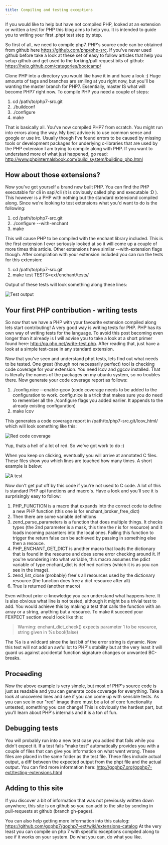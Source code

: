 ```yaml
---
title: Compiling and testing exceptions
---
```


If you would like to help but have not compiled PHP, looked at an extension or written a test for PHP this blog aims to help you. It is intended to guide you to writing your first .phpt test step by step. 

So first of all, we need to compile php7. PHP's source code can be obtained from github here <https://github.com/php/php-src>. If you've never used github before take a look at these set of easy to follow articles that help you setup github and get used to the forking/pull request bits of github: <https://help.github.com/categories/bootcamp/>

Clone PHP into a directory you would like have it in and have a look :) Huge amounts of tags and branches are smiling at you right now, but you'll be wanting the master branch for PHP7. Essentially, master IS what will become PHP7 right now. To compile PHP you need a couple of steps:

1. cd /path/to/php7-src.git
2. ./buildconf
3. ./configure
4. make

That is basically all. You've now compiled PHP7 from scratch. You might run into errors along the way. My best advice is to use common sense and google or use irc. Usually though I've found errors to be caused by missing tools or development packages for underlying c-libraries that are used by the PHP extension I am trying to compile along with PHP. If you want to understand more of what just happened, go read: <http://www.phpinternalsbook.com/build_system/building_php.html>

## How about those extensions?

Now you've got yourself a brand new built PHP. You can find the PHP executable for cli in sapi/cli (it is obviously called php and executable :D ). This however is a PHP with nothing but the standard extensiond compiled along. Since we're looking to test extensions what you'd want to do is the following:

1. cd /path/to/php7-src.git
2. ./configure --with-enchant
3. make

This will cause PHP to be compiled with the enchant library included. This is the first extension I ever seriously looked at so it will come up a couple of more times this article. Other extensions have similar --with-extension flags though. After compilation with your extension included you can run the tests for this extension:

1. cd /path/to/php7-src.git
2. make test TESTS=ext/enchant/tests/

Output of these tests will look something along these lines:

![Test output](http://www.freeklijten.nl/l/library/download/g3DuuPhWsr-a-E-a-9nNPejdJs952RSp0O2Z/enchant-tests.png)

## Your first PHP contribution - writing tests

So now that we have a PHP with your favourite extension compiled along lets start contributing! A very good way is writing tests for PHP. PHP has its own way of writing tests for the language. To avoid this post becoming even longer than it already is I will advise you to take a look at a short primer found here: <http://qa.php.net/write-test.php>. After reading that, just have a look at a simple test-case in any standard extension.

Now that you've seen and understand phpt tests, lets find out what needs to be tested. One great (though not necessarily perfect) tool is checking code coverage for your extension. You need lcov and ggcov installed. That is literally the names of the packages on my ubuntu system, so no troubles there. Now generate your code coverage report as follows:

1. ./config.nice --enable-gcov (code coverage needs to be added to the configuration to work. config.nice is a trick that makes sure you do need to remember all the ./configure flags you added earlier. It appends to the already existing configuration)
2. make lcov

This generates a code coverage report in /path/to/php7-src.git/lcov_html/ which will look something like this:

![Red code coverage](http://www.freeklijten.nl/l/library/download/xcBDTl-a-Swk_a_omfxVGFOTLHQuiiDm2kHk/red.png)

Yup, thats a hell of a lot of red. So we've got work to do :)

When you keep on clicking, eventually you will arrive at annotated C files. These files show you which lines are touched how many times. A short example is below:

![A test](http://www.freeklijten.nl/l/library/download/fRkUk9Vqc34nxS-a-bI7RBBEcmEk8MAOiv/simple_function_cc.png)

Now don't get put off by this code if you're not used to C code. A lot of this is standard PHP api functions and macro's. Have a look and you'll see it is surprisingly easy to follow:

1. PHP_FUNCTION is a macro that expands into the correct code to define a new PHP function (this one is for enchant_broker_free_dict)
2. Then there are some variable definitions
3. zend_parse_parameters is a function that does multiple things. It checks types (the 2nd parameter is a mask, this time the r is for resource) and it loads incoming paramters into the local ones. Failing this function to trigger the return false can be achieved by passing in something else then a resouce.
4. PHP_ENCHANT_GET_DICT is another macro that loads the dictionary that is found in the resource and does some error checking around it. If you're wondering into what variable, this macro assumes the pdict variable of type enchant_dict is defined earliers (which it is as you can see in the image).
5. zend_list_close (probably) free's all resources used by the dictionary resource (the function does free a dict resource after all)
6. True is returned (another macro)

Even without prior c-knowledge you can understand what happens here. It is also obvious what line is not tested, although it might be a trivial test to add. You would achieve this by making a test that calls the function with an array or a string, anything but a resource. To make it succeed your FEXPECT section would look like this:

> Warning: enchant_dict_check() expects parameter 1 to be resource, string given in %s
> bool(false)

The %s is a wildcard since the last bit of the error string is dynamic. Now this test will not add an awful lot to PHP's stability but at the very least it will guard us against accidental function signature changes or unwanted BC-breaks.

## Proceeding

Now the above example is very simple, but most of PHP's source code is just as readable and you can generate code coverage for everything. Take a look at uncovered lines and see if you can come up with sensible tests. As you can see in our "red" image there must be a lot of core functionality untested, something you can change! This is obviously the hardest part, but you'll learn about PHP's internals and it is a ton of fun.

## Debugging tests

You will probably run into a new test case you added that fails while you didn't expect it. If a test fails “make test” automatically provides you with a couple of files that can give you information on what went wrong. These files are placed in the same folder as the test file. These files include actual output, a diff between the expected output from the phpt file and the actual output. You can find more information here: <http://gophp7.org/gophp7-ext/testing-extensions.html>

## Adding to this site

If you discover a bit of information that was not previously written down anywhere, this site is on github so you can add to the site by sending in pull-requests at github (branch gh-pages).

You can also help getting more information into this catalog: <https://github.com/gophp7/gophp7-ext/wiki/extensions-catalog> At the very least you can compile on php 7 with specific exceptions compiled along to see if it works on your system. Do what you can, do what you like.
